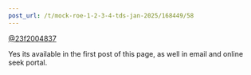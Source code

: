 ```yaml
---
post_url: /t/mock-roe-1-2-3-4-tds-jan-2025/168449/58
---
```

[@23f2004837](/u/23f2004837)

Yes its available in the first post of this page, as well in email and online seek portal.